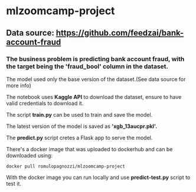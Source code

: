 # mlzoomcamp-project
## Data source: https://github.com/feedzai/bank-account-fraud

### The business problem is predicting bank account fraud, with the target being the 'fraud_bool' column in the dataset.

The model used only the base version of the dataset.(See data source for more info)

The notebook uses **Kaggle API** to download the dataset, ensure to have valid credentials to download it.

The script **train.py** can be used to train and save the model.

The latest version of the model is saved as **'xgb_13aucpr.pkl'.**

The **predict.py** script cretes a Flask app to serve the model.

There's a docker image that was uploaded to dockerhub and can be downloaded using:

```
docker pull romulopagnozzi/mlzoomcamp-project
```

With the docker image you can run locally and use **predict-test.py** script to test it.
